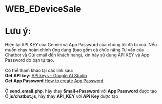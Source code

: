 # WEB_EDeviceSale

# Lưu ý:
Hiện tại API KEY của Gemini và App Password của chúng tôi đã bị xoá. Nếu muốn chạy hoàn chỉnh ứng dụng (bao gồm cả chức năng Tư vấn của Chatbot và Gửi email đến khách hàng), xin hãy sử dụng API KEY và App Password do bạn tự tạo.
<br> <br>
Có thể tham khảo tại các link sau:
<br>
<strong>Get API key: </strong> [API keys - Google AI Studio](https://aistudio.google.com/apikey)
<br>
<strong>Get App Password</strong>  [How to create App Password](https://knowledge.workspace.google.com/kb/how-to-create-app-passwords-000009237)
<br><br>
Ở <strong>send_email.php</strong>, hãy thay <strong>$mail->Password</strong> với <strong>App Password</strong> được tạo
<br>
Ở <strong>js/chatbot.js</strong>, hãy thay <strong>API_KEY</strong> với <strong>APi Key</strong> được tạo
